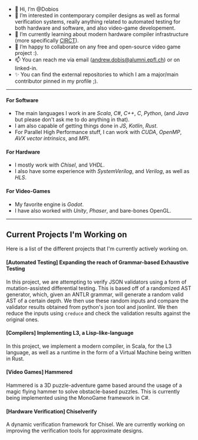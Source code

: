 - 👋 Hi, I’m @Dobios
- 👀 I’m interested in contemporary compiler designs as well as formal verification systems, really anything related to automated testing for both hardware and software, and also video-game developement.  
- 🌱 I’m currently learning about modern hardware compiler infrastructure (more specifically [CIRCT](https://github.com/llvm/circt)).
- 💞️ I’m happy to collaborate on any free and open-source video game project :).
- 📫 You can reach me via email (andrew.dobis@alumni.epfl.ch) or on linked-in.  
- ✨ You can find the external repositories to which I am a major/main contributor pinned in my profile ;).  
**********************************
#### For Software  
- The main languages I work in are *Scala*, *C#*, *C++*, *C*, *Python*, (and *Java* but please don't ask me to do anything in that). 
- I am also capable of getting things done in *JS*, *Kotlin*, *Rust*.  
- For Parallel High Performance stuff, I can work with *CUDA*, *OpenMP*, *AVX vector intrinsics*, and *MPI*. 
  
#### For Hardware  
- I mostly work with *Chisel*, and *VHDL*.  
- I also have some experience with *SystemVerilog*, and *Verilog*, as well as *HLS*.  
    
#### For Video-Games  
- My favorite engine is *Godot*.  
- I have also worked with *Unity*, *Phaser*, and bare-bones OpenGL.  

**************************************  
## Current Projects I'm Working on  
Here is a list of the different projects that I'm currently actively working on.  

#### [Automated Testing] Expanding the reach of Grammar-based Exhaustive Testing  
In this project, we are attempting to verify JSON validators using a form of mutation-assisted differential testing. This is based off of a randomized AST generator, which, given an ANTLR grammar, will generate a random valid AST of a certain depth. We then use these random inputs and compare the validator results obtained from python's json tool and jsonlint. We then reduce the inputs using `creduce` and check the validation results against the original ones.  
  
#### [Compilers] Implementing L3, a Lisp-like-language  
In this project, we implement a modern compiler, in Scala, for the L3 language, as well as a runtime in the form of a Virtual Machine being written in Rust.  
  
#### [Video Games] Hammered  
Hammered is a 3D puzzle-adventure game based around the usage of a magic flying hammer to solve obstacle-based puzzles. This is currently being implemented using the MonoGame framework in C#.  
  
#### [Hardware Verification] Chiselverify  
A dynamic verification framework for Chisel. We are currently working on improving the verification tools for approximate designs.  



<!---
Dobios/Dobios is a ✨ special ✨ repository because its `README.md` (this file) appears on your GitHub profile.
You can click the Preview link to take a look at your changes.
--->

